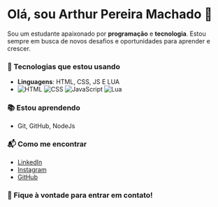 
# Olá, sou Arthur Pereira Machado 👋

Sou um estudante apaixonado por **programação** e **tecnologia**. Estou sempre em busca de novos desafios e oportunidades para aprender e crescer.

### 🚀 Tecnologias que estou usando
- **Linguagens**: HTML, CSS, JS E LUA
- ![HTML](https://img.shields.io/badge/HTML-E34F26?style=for-the-badge&logo=html5&logoColor=white)
![CSS](https://img.shields.io/badge/CSS-1572B6?style=for-the-badge&logo=css3&logoColor=white)
![JavaScript](https://img.shields.io/badge/JavaScript-F7DF1E?style=for-the-badge&logo=javascript&logoColor=white)
![Lua](https://img.shields.io/badge/Lua-2C2D72?style=for-the-badge&logo=lua&logoColor=white)



### 📚 Estou aprendendo
- Git, GitHub, NodeJs

### 📬 Como me encontrar
- [LinkedIn](https://www.linkedin.com/in/arthur-pereira-machado-85766a345/)
- [Instagram](https://www.instagram.com/arthur.machaado/)
- [GitHub](https://github.com/arthurmachado)

### 💬 Fique à vontade para entrar em contato!

